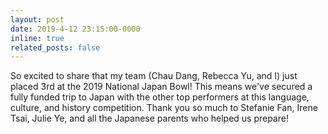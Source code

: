 ```yaml
---
layout: post
date: 2019-4-12 23:15:00-0000
inline: true
related_posts: false
---
```


So excited to share that my team (Chau Dang, Rebecca Yu, and I) just placed 3rd at the 2019 National Japan Bowl! This means we've secured a fully funded trip to Japan with the other top performers at this language, culture, and history competition. Thank you so much to Stefanie Fan, Irene Tsai, Julie Ye, and all the Japanese parents who helped us prepare!